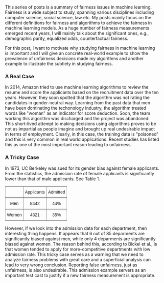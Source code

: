 This series of posts is a summary of fairness issues in machine learning. Fairness is a wide subject to study, spanning various disciplines including computer science, social science, law etc. My posts mainly focus on the different definitions for fairness and algorithms to achieve the fairness in machine learning models. As a huge number of fairness measurements emerged recent years, I will mainly talk about the significant ones, e.g., demographic parity, equalized odds, counterfactual fairness. 

For this post, I want to motivate why studying fairness in machine learning is important and I will give an concrete real-world example to show the prevalence of unfairness decisions made my algorithms and another example to illustrate the subtlety in studying fairness.

### A Real Case
In 2014, Amazon tried to use machine learning algorithms to review the resume and score the applicants based on the recruitment data over the ten years. However, they soon spotted that the algorithm was not rating the candidates in gender-neutral way. Learning from the past data that men have been dominating the techonology industry, the algorithm treated words like "woman" as an indicator for score deduction. Soon, the team working this algorithm was discharged and the project was abandoned. This short-lived attempt to making decisions using algorithms proves to be not as impartial as people imagine and brought up real undesirable impact in terms of employment. Clearly, in this case, the training data is "poisoned" and this is very common in real world applications. Recent studies has listed this as one of the most important reason leading to unfairness.

### A Tricky Case
In 1973, UC Berkeley was sued for its gender bias against female applicants. From the statistics, the admission rate of female applicants is significantly lower than that of male applicants. See Table 1.

<style type="text/css">
.tg  {border-collapse:collapse;border-spacing:0;}
.tg td{font-family:Arial, sans-serif;font-size:14px;padding:10px 5px;border-style:solid;border-width:1px;overflow:hidden;word-break:normal;border-color:black;}
.tg th{font-family:Arial, sans-serif;font-size:14px;font-weight:normal;padding:10px 5px;border-style:solid;border-width:1px;overflow:hidden;word-break:normal;border-color:black;}
.tg .tg-c3ow{border-color:inherit;text-align:center;vertical-align:top}
</style>
<table class="tg">
  <tr>
    <th class="tg-c3ow"></th>
    <th class="tg-c3ow">Applicants</th>
    <th class="tg-c3ow">Admitted</th>
  </tr>
  <tr>
    <td class="tg-c3ow">Men</td>
    <td class="tg-c3ow">8442</td>
    <td class="tg-c3ow">44%</td>
  </tr>
  <tr>
    <td class="tg-c3ow">Women</td>
    <td class="tg-c3ow">4321</td>
    <td class="tg-c3ow">35%</td>
  </tr>
</table>

However, if we look into the admission data for each department, then interesting thing happens. It appears that 6 out of 85 deparments are significantly biased against men, while only 4 deparments are significantly biased against women. The reason behind this, according to Bickel et al., is that women tended to apply for more-competitive departments with low admission rate.
This tricky case serves as a warning that we need to analyze fairness problems with great care and a superficial analysis can lead to very wrong conclusion. Reporting false unfairness, just as unfairness, is also undesirable. This admission example servers as an important test cast to justify if a new fairness measurement is appropriate. 
